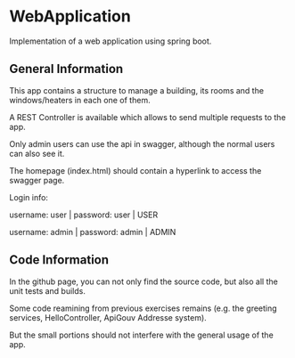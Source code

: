 # WebApplication
Implementation of a web application using spring boot.

## General Information

This app contains a structure to manage a building, its rooms and the windows/heaters in each one of them.

A REST Controller is available which allows to send multiple requests to the app.

Only admin users can use the api in swagger, although the normal users can also see it.

The homepage (index.html) should contain a hyperlink to access the swagger page.

Login info:

username: user | password: user | USER

username: admin | password: admin | ADMIN

## Code Information

In the github page, you can not only find the source code, but also all the unit tests and builds.

Some code reamining from previous exercises remains (e.g. the greeting services, HelloController, ApiGouv Addresse system).

But the small portions should not interfere with the general usage of the app.
